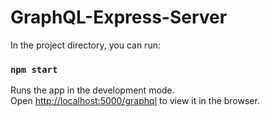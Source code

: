 # GraphQL-Express-Server


In the project directory, you can run:

### `npm start`

Runs the app in the development mode.\
Open [http://localhost:5000/graphql](http://localhost:5000/graphql) to view it in the browser.
